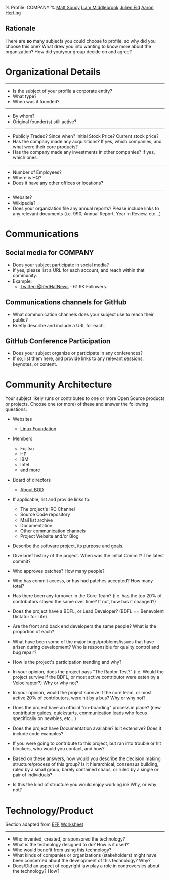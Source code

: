 % Profile: COMPANY
% [Matt Soucy](msoucy@csh.rit.edu)
  [Liam Middlebrook](liammiddlebrook@gmail.com)
  [Julien Eid](jeid@csh.rit.edu)
  [Aaron Herting](adh2380@rit.edu)


## Rationale

There are **so** many subjects you could choose to profile, so why did you choose this one? What drew you into wanting to know more about the organization? How did you/your group decide on and agree?


# Organizational Details

---

- Is the subject of your profile a corporate entity?
- What type?
- When was it founded?

---

- By whom?
- Original founder(s) still active?

---

- Publicly Traded? Since when? Initial Stock Price? Current stock price?
- Has the company made any acquisitions? If yes, which companies, and what were their core products?
- Has the company made any investments in other companies? If yes, which ones.

---

- Number of Employees?
- Where is HQ?
- Does it have any other offices or locations?

---

- Website?
- Wikipedia?
- Does your organization file any annual reports? Please include links to any relevant documents (i.e. 990, Annual Report, Year in Review, etc...)


# Communications

<ol>
</ol>

## Social media for COMPANY

- Does your subject participate in social media?
- If yes, please list a URL for each account, and reach within that community.
- Example:
	- [Twitter: @RedHatNews](https://twitter.com/redhatnews) - 61.9K Followers.

## Communications channels for GitHub

- What communication channels does your subject use to reach their public?
- Briefly describe and include a URL for each.

## GitHub Conference Participation

- Does your subject organize or participate in any conferences?
- If so, list them here, and provide links to any relevant sessions, keynotes, or content.

# Community Architecture

Your subject likely runs or contributes to one or more Open Source products or projects. Choose one (or more) of these and answer the following questions:


- Websites
	- [Linux Foundation](http://www.linuxfoundation.org/)

- Members
	- Fujitsu
	- HP
	- IBM
	- Intel
	- [and more](http://www.linuxfoundation.org/about/members)

- Board of directors
	- [About BOD](http://www.linuxfoundation.org/about/board-members)



- If applicable, list and provide links to:
	- The project's IRC Channel
	- Source Code repository
	- Mail list archive
	- Documentation
	- Other communication channels
	- Project Website and/or Blog
- Describe the software project, its purpose and goals.
- Give brief history of the project. When was the Initial Commit? The latest commit?
- Who approves patches? How many people?
- Who has commit access, or has had patches accepted?  How many total?
- Has there been any turnover in the Core Team? (i.e. has the top 20% of contributors stayed the same over time? If not, how has it changed?)
- Does the project have a BDFL, or Lead Developer? (BDFL == Benevolent Dictator for Life)
- Are the front and back end developers the same people? What is the proportion of each?
- What have been some of the major bugs/problems/issues that have arisen during development? Who is responsible for quality control and bug repair?
- How is the project's participation trending and why?
- In your opinion, does the project pass "The Raptor Test?" (i.e. Would the project survive if the BDFL, or most active contributor were eaten by a Velociraptor?) Why or why not?
- In your opinion, would the project survive if the core team, or most active 20% of contributors, were hit by a bus? Why or why not?
- Does the project have an official "on-boarding" process in place?  (new contributor guides, quickstarts, communication leads who focus specifically on newbies, etc...)
- Does the project have Documentation available? Is it extensive?  Does it include code examples?
- If you were going to contribute to this project, but ran into trouble or hit blockers, who would you contact, and how?
- Based on these answers, how would you describe the decision making structure/process of this group?  Is it hierarchical, consensus building, ruled by a small group, barely contained chaos, or ruled by a single or pair of individuals?
- Is this the kind of structure you would enjoy working in? Why, or why not?


# Technology/Product

Section adapted from [EFF](EFF) [Worksheet](http://www.teachingcopyright.org/handout/technology-history-worksheet)

---

- Who invented, created, or sponsored the technology?
- What is the technology designed to do? How is it used?
- Who would benefit from using this technology?
- What kinds of companies or organizations (stakeholders) might have been concerned about the development of this technology? Why?
- Does/Did an aspect of copyright law play a role in controversies about the technology? How?

